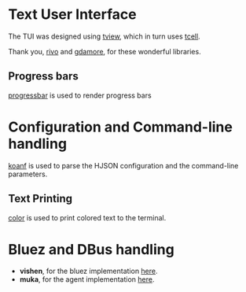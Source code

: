 # Text User Interface

The TUI was designed using [tview](https://www.github.com/rivo/tview),  which in turn uses [tcell](https://www.github.com/gdamore/tcell).

Thank you, [rivo](https://www.github.com/rivo) and [gdamore](https://www.github.com/gdamore), for these wonderful libraries.

## Progress bars

[progressbar](https://www.github.com/schollz/progressbar) is used to render progress bars

# Configuration and Command-line handling

[koanf](https://www.github.com/knadh/koanf) is used to parse the HJSON configuration and the command-line parameters.

## Text Printing

[color](https://github.com/fatih/color) is used to print colored text to the terminal.

# Bluez and DBus handling

- **vishen**, for the bluez implementation [here](https://github.com/vishen/sluez/blob/master/bluez/device.go).
- **muka**, for the agent implementation [here](https://github.com/muka/go-bluetooth/blob/master/bluez/profile/agent/agent_simple.go).
